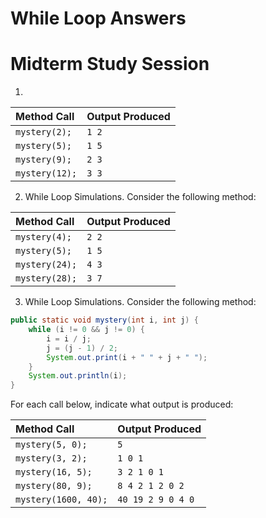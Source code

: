 # While Loop Answers
# Midterm Study Session

1. 
  | __Method Call__ | __Output Produced__ |
  | :--- | :--- |
  | `mystery(2);` | `1 2` |
  | `mystery(5);` | `1 5` |
  | `mystery(9);` | `2 3` |
  | `mystery(12);` | `3 3` |

2. While Loop Simulations. Consider the following method:

  | __Method Call__ | __Output Produced__ |
  | :--- | :--- |
  | `mystery(4);` | `2 2` |
  | `mystery(5);` | `1 5` |
  | `mystery(24);` | `4 3` |
  | `mystery(28);` | `3 7` |

3. While Loop Simulations. Consider the following method:

  ```java
  public static void mystery(int i, int j) {
      while (i != 0 && j != 0) {
          i = i / j;
          j = (j - 1) / 2;
          System.out.print(i + " " + j + " ");
      }
      System.out.println(i);
  }
  ```

  For each call below, indicate what output is produced:

  | __Method Call__ | __Output Produced__ |
  | :--- | :--- |
  | `mystery(5, 0);` | `5` |
  | `mystery(3, 2);` | `1 0 1` |
  | `mystery(16, 5);` | `3 2 1 0 1` |
  | `mystery(80, 9);` | `8 4 2 1 2 0 2` |
  | `mystery(1600, 40);` | `40 19 2 9 0 4 0` |
